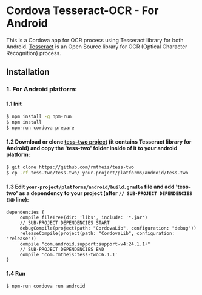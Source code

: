 # Cordova Tesseract-OCR - For Android

This is a Cordova app for OCR process using Tesseract library for both Android. [Tesseract](https://github.com/tesseract-ocr/tesseract) is an Open Source library for OCR (Optical Character Recognition) process.

## Installation

### 1. For Android platform:

#### 1.1 Init
```bash
$ npm install -g npm-run
$ npm install
$ npm-run cordova prepare
```

#### 1.2 Download or clone [tess-two project](https://github.com/rmtheis/tess-two) (it contains Tesseract library for Android) and copy the 'tess-two' folder inside of it to your android platform:
```bash
$ git clone https://github.com/rmtheis/tess-two
$ cp -rf tess-two/tess-two/ your-project/platforms/android/tess-two
```

#### 1.3 Edit `your-project/platforms/android/build.gradle` file and add 'tess-two' as a dependency to your project (after `// SUB-PROJECT DEPENDENCIES END` line):
```
dependencies {
     compile fileTree(dir: 'libs', include: '*.jar')
     // SUB-PROJECT DEPENDENCIES START
     debugCompile(project(path: "CordovaLib", configuration: "debug"))
     releaseCompile(project(path: "CordovaLib", configuration: "release"))
     compile "com.android.support:support-v4:24.1.1+"
     // SUB-PROJECT DEPENDENCIES END
     compile 'com.rmtheis:tess-two:6.1.1'
}
```

#### 1.4 Run
```bash
$ npm-run cordova run android
```


